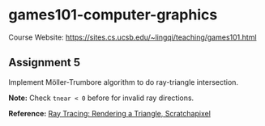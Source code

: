 # games101-computer-graphics

Course Website: 
https://sites.cs.ucsb.edu/~lingqi/teaching/games101.html


## Assignment 5

Implement Möller-Trumbore algorithm to do ray-triangle intersection.

**Note:** Check `tnear < 0` before for invalid ray directions.

**Reference:** [Ray Tracing: Rendering a Triangle, Scratchapixel](https://www.scratchapixel.com/lessons/3d-basic-rendering/ray-tracing-rendering-a-triangle/moller-trumbore-ray-triangle-intersection)

